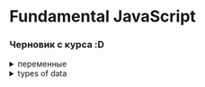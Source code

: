 <!-- 
<details> <summary>  HTML </summary>  </details> 
-->

# Fundamental JavaScript
###  Черновик с курса :D

<details> <summary>  переменные </summary> 

  Обьявление переменной: 
  
    let fistname='Jonas'

  Где fistname - переменная и Джонас - информация в ней. Подходит пример коробки - то какое значение мы ей дали и как подписали. <strong>Общая практика - в названии переменной с нескольких слов писать первое - с маленькой и последующие - с большой. Правило camelCase. И в целом не называть переменные с большой буквы </strong>
  
</details> 

<details> <summary>  types of data </summary> 
Есть два вида значений - обьекты и примитивные, все остальные.
  
Примитивные:
  
<strong>Number</strong> -Число с плавающей точкой. 23 = 23.0 в js.

<strong>String</strong> - просто текст.

<strong>Boolean</strong> - логический вид, принимает True/False

Undefined - Обьявленная переменная без значения, но позже может получить его.

Null - Обьявленная переменная но без значения, и дать значение ей его нельзя.

Symbol (ES2015)- Переменная с значением, что нельзя изменить. Подробности будут в конце курса.

BigInt (ES2020) - Может хранить огромные целые числа.

</details> 

